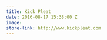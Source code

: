 ```yaml
---
title: Kick Pleat
date: 2016-08-17 15:38:00 Z
image: 
store-link: http://www.kickpleat.com
---
```


